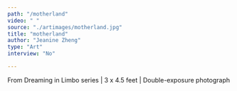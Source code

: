 ```yaml
---
path: "/motherland"
video: " "
source: "./artimages/motherland.jpg"
title: "motherland"
author: "Jeanine Zheng"
type: "Art"
interview: "No"

---
```


From Dreaming in Limbo series | 3 x 4.5 feet | Double-exposure photograph
